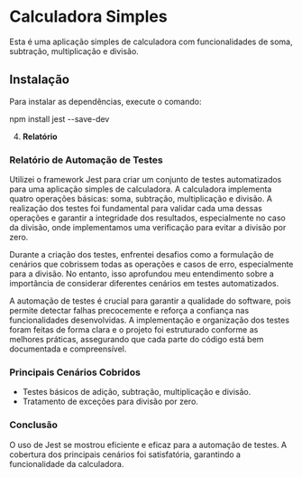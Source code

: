 
# Calculadora Simples  

Esta é uma aplicação simples de calculadora com funcionalidades de soma, subtração, multiplicação e divisão.  

## Instalação  

Para instalar as dependências, execute o comando:  

 npm install jest --save-dev




4. **Relatório**  

### Relatório de Automação de Testes  

Utilizei o framework Jest para criar um conjunto de testes automatizados para uma aplicação simples de calculadora. A calculadora implementa quatro operações básicas: soma, subtração, multiplicação e divisão. A realização dos testes foi fundamental para validar cada uma dessas operações e garantir a integridade dos resultados, especialmente no caso da divisão, onde implementamos uma verificação para evitar a divisão por zero.  

Durante a criação dos testes, enfrentei desafios como a formulação de cenários que cobrissem todas as operações e casos de erro, especialmente para a divisão. No entanto, isso aprofundou meu entendimento sobre a importância de considerar diferentes cenários em testes automatizados.  

A automação de testes é crucial para garantir a qualidade do software, pois permite detectar falhas precocemente e reforça a confiança nas funcionalidades desenvolvidas. A implementação e organização dos testes foram feitas de forma clara e o projeto foi estruturado conforme as melhores práticas, assegurando que cada parte do código está bem documentada e compreensível.  

### Principais Cenários Cobridos  
- Testes básicos de adição, subtração, multiplicação e divisão.  
- Tratamento de exceções para divisão por zero.  

### Conclusão  
O uso de Jest se mostrou eficiente e eficaz para a automação de testes. A cobertura dos principais cenários foi satisfatória, garantindo a funcionalidade da calculadora.  
